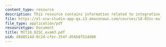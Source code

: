 ```yaml
---
content_type: resource
description: This resource contains information related to integration.
file: https://ol-ocw-studio-app-qa.s3.amazonaws.com/courses/18-02sc-multivariable-calculus-fall-2010/d888514d0c2dcfec354fd56b8f51dd89_MIT18_02SC_exam3.pdf
file_type: application/pdf
resourcetype: Document
title: MIT18_02SC_exam3.pdf
uid: d888514d-0c2d-cfec-354f-d56b8f51dd89
---
```

